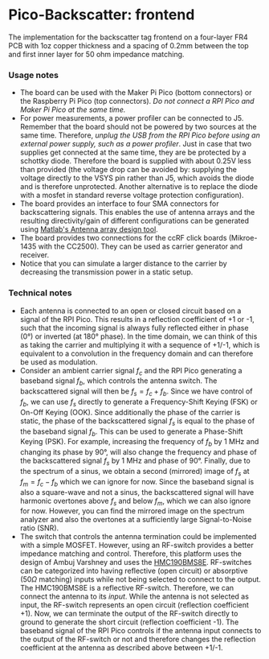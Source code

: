# Pico-Backscatter: frontend
The implementation for the backscatter tag frontend on a four-layer FR4 PCB with 1oz copper thickness and a spacing of 0.2mm between the top and first inner layer for 50 ohm impedance matching.

### Usage notes
- The board can be used with the Maker Pi Pico (bottom connectors) or the Raspberry Pi Pico (top connectors). _Do not connect a RPI Pico and Maker Pi Pico at the same time._
- For power measurements, a power profiler can be connected to J5. Remember that the board should not be powered by two sources at the same time. Therefore, _unplug the USB from the RPI Pico before using an external power supply, such as a power profiler_. Just in case that two supplies get connected at the same time, they are be protected by a schottky diode. Therefore the board is supplied with about 0.25V less than provided (the voltage drop can be avoided by: supplying the voltage directly to the VSYS pin rather than J5, which avoids the diode and is therefore unprotected. Another alternative is to replace the diode with a mosfet in standard reverse voltage protection configuration).
- The board provides an interface to four SMA connectors for backscattering signals. This enables the use of antenna arrays and the resulting directivity/gain of different configurations can be generated using [Matlab's Antenna array design tool](https://se.mathworks.com/help/antenna/gs/design-and-analysis-using-antenna-array-designer-app.html).
- The board provides two connections for the ccRF click boards (Mikroe-1435 with the CC2500). They can be used as carrier generator and receiver.
- Notice that you can simulate a larger distance to the carrier by decreasing the transmission power in a static setup.

### Technical notes
- Each antenna is connected to an open or closed circuit based on a signal of the RPI Pico. This results in a reflection coefficient of +1 or -1, such that the incoming signal is always fully reflected either in phase (0°) or inverted (at 180° phase). In the time domain, we can think of this as taking the carrier and multiplying it with a sequence of +1/-1, which is equivalent to a convolution in the frequency domain and can therefore be used as modulation.
- Consider an ambient carrier signal $f_c$ and the RPI Pico generating a baseband signal $f_b$, which controls the antenna switch. The backscattered signal will then be $f_{s} = f_c + f_b$. Since we have control of $f_b$, we can use $f_s$ directly to generate a Frequency-Shift Keying (FSK) or On-Off Keying (OOK). Since additionally the phase of the carrier is static, the phase of the backscattered signal $f_s$ is equal to the phase of the baseband signal $f_b$. This can be used to generate a Phase-Shift Keying (PSK). For example, increasing the frequency of $f_b$ by 1 MHz and changing its phase by 90°, will also change the frequency and phase of the backscattered signal $f_s$ by 1 MHz and phase of 90°. Finally, due to the spectrum of a sinus, we obtain a second (mirrored) image of $f_s$ at $f_m = f_c - f_b$ which we can ignore for now. Since the baseband signal is also a square-wave and not a sinus, the backscattered signal will have harmonic overtones above $f_s$ and below $f_m$, which we can also ignore for now. However, you can find the mirrored image on the spectrum analyzer and also the overtones at a sufficiently large Signal-to-Noise ratio (SNR).
- The switch that controls the antenna termination could be implemented with a simple MOSFET. However, using an RF-switch provides a better impedance matching and control. Therefore, this platform uses the design of Ambuj Varshney and uses the [HMC190BMS8E](https://www.analog.com/media/en/technical-documentation/data-sheets/hmc190b.pdf). RF-switches can be categorized into having reflective (open circuit) or absorptive ($50 \Omega$ matching) inputs while not being selected to connect to the output. The HMC190BMS8E is a reflective RF-switch. Therefore, we can connect the antenna to its _input_. While the antenna is not selected as input, the RF-switch represents an open circuit (reflection coefficient +1). Now, we can terminate the output of the RF-switch directly to ground to generate the short circuit (reflection coefficient -1). The baseband signal of the RPI Pico controls if the antenna input connects to the output of the RF-switch or not and therefore changes the reflection coefficient at the antenna as described above between +1/-1.
